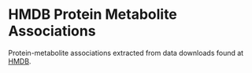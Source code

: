 # HMDB Protein Metabolite Associations 
Protein-metabolite associations extracted from data downloads found at [HMDB](https://hmdb.ca/downloads). 

